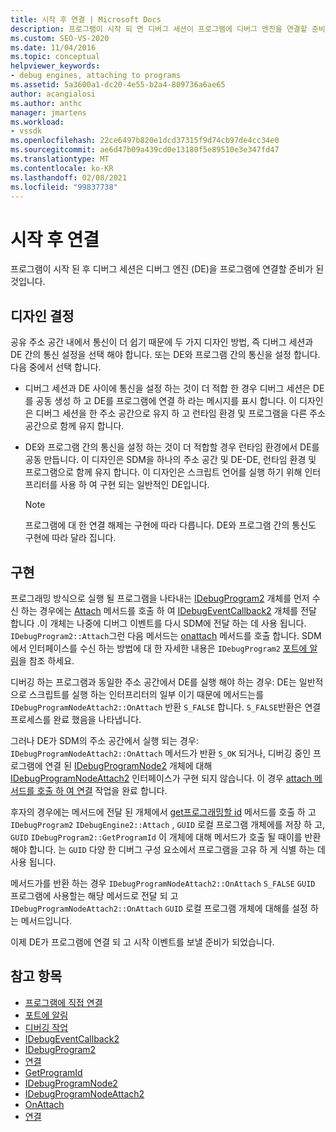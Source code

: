 ```yaml
---
title: 시작 후 연결 | Microsoft Docs
description: 프로그램이 시작 되 면 디버그 세션이 프로그램에 디버그 엔진을 연결할 준비가 된 것입니다. 디버그 엔진과의 통신을 위한 디자인 방법을 선택 합니다.
ms.custom: SEO-VS-2020
ms.date: 11/04/2016
ms.topic: conceptual
helpviewer_keywords:
- debug engines, attaching to programs
ms.assetid: 5a3600a1-dc20-4e55-b2a4-809736a6ae65
author: acangialosi
ms.author: anthc
manager: jmartens
ms.workload:
- vssdk
ms.openlocfilehash: 22ce6497b820e1dcd37315f9d74cb97de4cc34e0
ms.sourcegitcommit: ae6d47b09a439cd0e13180f5e89510e3e347fd47
ms.translationtype: MT
ms.contentlocale: ko-KR
ms.lasthandoff: 02/08/2021
ms.locfileid: "99837738"
---
```

# <a name="attach-after-a-launch"></a>시작 후 연결
프로그램이 시작 된 후 디버그 세션은 디버그 엔진 (DE)을 프로그램에 연결할 준비가 된 것입니다.

## <a name="design-decisions"></a>디자인 결정
 공유 주소 공간 내에서 통신이 더 쉽기 때문에 두 가지 디자인 방법, 즉 디버그 세션과 DE 간의 통신 설정을 선택 해야 합니다. 또는 DE와 프로그램 간의 통신을 설정 합니다. 다음 중에서 선택 합니다.

- 디버그 세션과 DE 사이에 통신을 설정 하는 것이 더 적합 한 경우 디버그 세션은 DE를 공동 생성 하 고 DE를 프로그램에 연결 하 라는 메시지를 표시 합니다. 이 디자인은 디버그 세션을 한 주소 공간으로 유지 하 고 런타임 환경 및 프로그램을 다른 주소 공간으로 함께 유지 합니다.

- DE와 프로그램 간의 통신을 설정 하는 것이 더 적합할 경우 런타임 환경에서 DE를 공동 만듭니다. 이 디자인은 SDM을 하나의 주소 공간 및 DE-DE, 런타임 환경 및 프로그램으로 함께 유지 합니다. 이 디자인은 스크립트 언어를 실행 하기 위해 인터프리터를 사용 하 여 구현 되는 일반적인 DE입니다.

    > [!NOTE]
    > 프로그램에 대 한 연결 해제는 구현에 따라 다릅니다. DE와 프로그램 간의 통신도 구현에 따라 달라 집니다.

## <a name="implementation"></a>구현
 프로그래밍 방식으로 실행 될 프로그램을 나타내는 [IDebugProgram2](../../extensibility/debugger/reference/idebugprogram2.md) 개체를 먼저 수신 하는 경우에는 [Attach](../../extensibility/debugger/reference/idebugprogram2-attach.md) 메서드를 호출 하 여 [IDebugEventCallback2](../../extensibility/debugger/reference/idebugeventcallback2.md) 개체를 전달 합니다 .이 개체는 나중에 디버그 이벤트를 다시 SDM에 전달 하는 데 사용 됩니다. `IDebugProgram2::Attach`그런 다음 메서드는 [onattach](../../extensibility/debugger/reference/idebugprogramnodeattach2-onattach.md) 메서드를 호출 합니다. SDM에서 인터페이스를 수신 하는 방법에 대 한 자세한 내용은 `IDebugProgram2` [포트에 알림](../../extensibility/debugger/notifying-the-port.md)을 참조 하세요.

 디버깅 하는 프로그램과 동일한 주소 공간에서 DE를 실행 해야 하는 경우: DE는 일반적으로 스크립트를 실행 하는 인터프리터의 일부 이기 때문에 메서드는를 `IDebugProgramNodeAttach2::OnAttach` 반환 `S_FALSE` 합니다. `S_FALSE`반환은 연결 프로세스를 완료 했음을 나타냅니다.

 그러나 DE가 SDM의 주소 공간에서 실행 되는 경우: `IDebugProgramNodeAttach2::OnAttach` 메서드가 반환 `S_OK` 되거나, 디버깅 중인 프로그램에 연결 된 [IDebugProgramNode2](../../extensibility/debugger/reference/idebugprogramnode2.md) 개체에 대해 [IDebugProgramNodeAttach2](../../extensibility/debugger/reference/idebugprogramnodeattach2.md) 인터페이스가 구현 되지 않습니다. 이 경우 [attach 메서드를 호출 하 여 연결](../../extensibility/debugger/reference/idebugengine2-attach.md) 작업을 완료 합니다.

 후자의 경우에는 메서드에 전달 된 개체에서 [get프로그래밍할 id](../../extensibility/debugger/reference/idebugprogram2-getprogramid.md) 메서드를 호출 하 고 `IDebugProgram2` `IDebugEngine2::Attach` , `GUID` 로컬 프로그램 개체에를 저장 하 고, `GUID` `IDebugProgram2::GetProgramId` 이 개체에 대해 메서드가 호출 될 때이를 반환 해야 합니다. 는 `GUID` 다양 한 디버그 구성 요소에서 프로그램을 고유 하 게 식별 하는 데 사용 됩니다.

 메서드가를 반환 하는 경우 `IDebugProgramNodeAttach2::OnAttach` `S_FALSE` `GUID` 프로그램에 사용할는 해당 메서드로 전달 되 고 `IDebugProgramNodeAttach2::OnAttach` `GUID` 로컬 프로그램 개체에 대해를 설정 하는 메서드입니다.

 이제 DE가 프로그램에 연결 되 고 시작 이벤트를 보낼 준비가 되었습니다.

## <a name="see-also"></a>참고 항목
- [프로그램에 직접 연결](../../extensibility/debugger/attaching-directly-to-a-program.md)
- [포트에 알림](../../extensibility/debugger/notifying-the-port.md)
- [디버깅 작업](../../extensibility/debugger/debugging-tasks.md)
- [IDebugEventCallback2](../../extensibility/debugger/reference/idebugeventcallback2.md)
- [IDebugProgram2](../../extensibility/debugger/reference/idebugprogram2.md)
- [연결](../../extensibility/debugger/reference/idebugprogram2-attach.md)
- [GetProgramId](../../extensibility/debugger/reference/idebugprogram2-getprogramid.md)
- [IDebugProgramNode2](../../extensibility/debugger/reference/idebugprogramnode2.md)
- [IDebugProgramNodeAttach2](../../extensibility/debugger/reference/idebugprogramnodeattach2.md)
- [OnAttach](../../extensibility/debugger/reference/idebugprogramnodeattach2-onattach.md)
- [연결](../../extensibility/debugger/reference/idebugengine2-attach.md)
